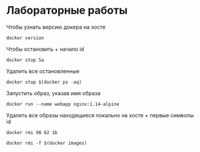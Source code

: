 # Лабораторные работы

Чтобы узнать версию докера на хосте

```docker
docker version
```

Чтобы остановить + начало id

```docker
docker stop 5a
```

Удалить все остановленные

```docker
docker stop $(docker ps -aq)
```

Запустить образ, указав имя образа

```docker
docker run --name webapp nginx:1.14-alpine
```

Удалить все образы находящиеся локально на хосте + первые символы id

```docker
docker rmi 98 62 1b
```

```docker
docker rmi -f $(docker images)
```
